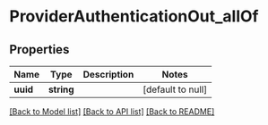 # ProviderAuthenticationOut_allOf

## Properties
Name | Type | Description | Notes
------------ | ------------- | ------------- | -------------
**uuid** | **string** |  | [default to null]

[[Back to Model list]](../README.md#documentation-for-models) [[Back to API list]](../README.md#documentation-for-api-endpoints) [[Back to README]](../README.md)



